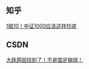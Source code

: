 ## 知乎

[1赔10！中证1000应该这样抄底](https://zhuanlan.zhihu.com/p/691210213)


## CSDN

[大跌原因找到了！不是国足输球！](https://blog.csdn.net/hbaaron/article/details/137093258)
